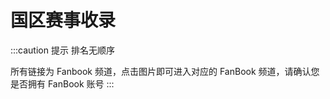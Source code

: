 # 国区赛事收录

:::caution 提示
排名无顺序

所有链接为 Fanbook 频道，点击图片即可进入对应的 FanBook 频道，请确认您是否拥有 FanBook 账号
:::

<SiteInfo name="MWLC" url="https://pd.qq.com/s/b58n6sama" preview="https://img.mwdocs.info/20240302/mwlc-logo.60tze5ob0s.webp" />

<SiteInfo name="CEA" url="https://pd.qq.com/s/8dpjp4sey" preview="https://fb-cdn.fanbook.mobi/fanbook/app/files/app_image/guild_template/game_gh_background_1.png" />

<SiteInfo name="AYT" url="https://pd.qq.com/s/9afbs5irz" preview="https://img.mwdocs.info/20240302/700d5e5bf125df3b31237861a2c05405.1e8cdgpr96.webp" />

<SiteInfo name="HLM" url="https://in.fanbook.cn/WX9B6FrU" preview="https://img.mwdocs.info/20240302/mwhlm-logo.wiaovods9.webp" />

<SiteInfo name="CFL" url="https://in.fanbook.cn/Lj6B6Fha" preview="https://fb-cdn.fanbook.cn/fanbook/app/files/service/banner/14577348edddd8d00378b5195f0f2a48.jpg" />

<SiteInfo name="DW" url="https://in.fanbook.cn/L33K6FXW" preview="https://img.mwdocs.info/20240302/mwdw-logo.6f0f50wlvg.webp" />

<SiteInfo name="Epitome.China" url="https://in.fanbook.cn/MhQe6Fl9" preview="https://fb-cdn.fanbook.mobi/fanbook/app/files/app_image/guild_template/game_gh_background_1.png" />

<SiteInfo name="Fanplay.CN" url="https://in.fanbook.cn/e6Md6FN4" preview="https://fb-cdn.fanbook.mobi/fanbook/app/files/app_image/guild_template/game_gh_background_1.png" />

<SiteInfo name="UPLC" url="https://in.fanbook.cn/9TMd6F5L" preview="https://fb-cdn.fanbook.mobi/fanbook/app/files/app_image/guild_template/game_gh_background_1.png" />
